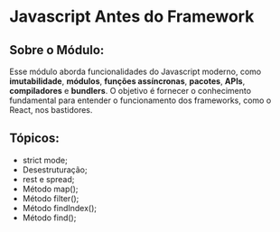 # Javascript Antes do Framework

## Sobre o Módulo:

Esse módulo aborda funcionalidades do Javascript moderno, como **imutabilidade**, **módulos**, **funções assíncronas**, **pacotes**, **APIs**, **compiladores** e **bundlers**. O objetivo é fornecer o conhecimento fundamental para entender o funcionamento dos frameworks, como o React, nos bastidores.

## Tópicos:

- strict mode;
- Desestruturação;
- rest e spread;
- Método map();
- Método filter();
- Método findIndex();
- Método find();
